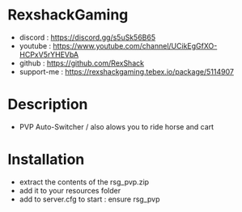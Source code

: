 # RexshackGaming
- discord : https://discord.gg/s5uSk56B65
- youtube : https://www.youtube.com/channel/UCikEgGfXO-HCPxV5rYHEVbA
- github : https://github.com/RexShack
- support-me : https://rexshackgaming.tebex.io/package/5114907

# Description
- PVP Auto-Switcher / also alows you to ride horse and cart

# Installation
- extract the contents of the rsg_pvp.zip
- add it to your resources folder
- add to server.cfg to start : ensure rsg_pvp